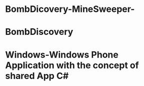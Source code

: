 # BombDicovery-MineSweeper-
# BombDiscovery
# Windows-Windows Phone Application with the concept of shared App C#

